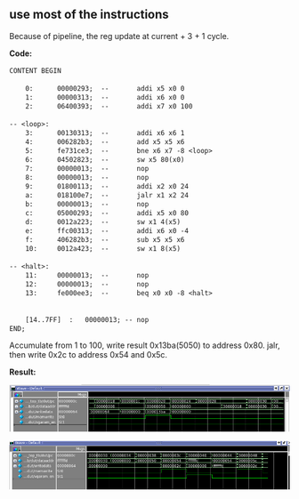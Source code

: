 ## use most of the instructions

Because of pipeline, the reg update at current + 3 + 1 cycle.

**Code:**

```````````````````````````````
CONTENT BEGIN

	0:		00000293;  --		addi x5 x0 0
	1:		00000313;  --		addi x6 x0 0
	2:		06400393;  --		addi x7 x0 100

-- <loop>:
	3:		00130313;  --		addi x6 x6 1
	4:		006282b3;  --		add x5 x5 x6
	5:		fe731ce3;  --		bne x6 x7 -8 <loop>
	6:		04502823;  --		sw x5 80(x0)
	7:		00000013;  --		nop
	8:		00000013;  --		nop
	9:		01800113;  --		addi x2 x0 24
	a:		018100e7;  --		jalr x1 x2 24
	b:		00000013;  --		nop
	c:		05000293;  --		addi x5 x0 80
	d:		0012a223;  --		sw x1 4(x5)
	e:		ffc00313;  --		addi x6 x0 -4
	f:		406282b3;  --		sub x5 x5 x6
	10:		0012a423;  --		sw x1 8(x5)

-- <halt>:	
	11:		00000013;  --		nop
	12:		00000013;  --		nop
	13:		fe000ee3;  --		beq x0 x0 -8 <halt>


	[14..7FF]  :   00000013; -- nop
END;

```````````````````````````````

Accumulate from 1 to 100, write result 0x13ba(5050) to address 0x80.
jalr, then write 0x2c to address 0x54 and 0x5c.

**Result:**


![write ram](image/test3_writeram.png)

![write ram2](image/test3_writeram2.png)
